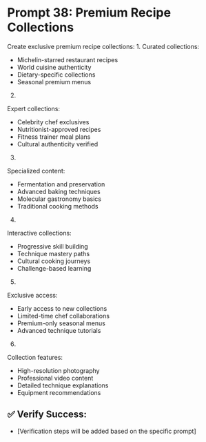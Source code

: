 # Prompt 38: Premium Recipe Collections

Create exclusive premium recipe collections:
1.
Curated collections:
 - Michelin-starred restaurant recipes
 - World cuisine authenticity
 - Dietary-specific collections
 - Seasonal premium menus
2.
Expert collections:
 - Celebrity chef exclusives
 - Nutritionist-approved recipes
 - Fitness trainer meal plans
 - Cultural authenticity verified
3.
Specialized content:
 - Fermentation and preservation
 - Advanced baking techniques
 - Molecular gastronomy basics
 - Traditional cooking methods
4.
Interactive collections:
 - Progressive skill building
 - Technique mastery paths
 - Cultural cooking journeys
 - Challenge-based learning
5.
Exclusive access:
 - Early access to new collections
 - Limited-time chef collaborations
 - Premium-only seasonal menus
 - Advanced technique tutorials
6.
Collection features:
 - High-resolution photography
 - Professional video content
 - Detailed technique explanations
 - Equipment recommendations

## ✅ Verify Success:
- [Verification steps will be added based on the specific prompt]
